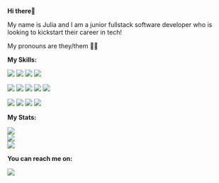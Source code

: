 **Hi there👋** 

<p>My name is Julia and I am a junior fullstack software developer who is looking to kickstart their career in tech!</p>

<p>My pronouns are they/them 🏳️‍🌈 </p>



**My Skills:**

<span align="center"><img src="https://img.shields.io/badge/go-%2300ADD8.svg?style=for-the-badge&logo=go&logoColor=white" /></span>
<span align="center"><img src="https://img.shields.io/badge/typescript-%23007ACC.svg?style=for-the-badge&logo=typescript&logoColor=white" /></span>
<span align="center"><img src="https://img.shields.io/badge/JavaScript-323330?style=for-the-badge&logo=javascript&logoColor=F7DF1E" /></span>
<span align="center"><img src="https://img.shields.io/badge/Java-ED8B00?style=for-the-badge&logo=java&logoColor=white" /></span>

<span align="center"><img src="https://img.shields.io/badge/HTML5-E34F26?style=for-the-badge&logo=html5&logoColor=white" /></span>
<span align="center"><img src="https://img.shields.io/badge/CSS3-1572B6?style=for-the-badge&logo=css3&logoColor=white" /></span>
<span align="center"><img src="https://img.shields.io/badge/Sass-CC6699?style=for-the-badge&logo=sass&logoColor=white" /></span>
<span align="center"><img src="https://img.shields.io/badge/npm-CB3837?style=for-the-badge&logo=npm&logoColor=white" /></span>
<span align="center"><img src="https://img.shields.io/badge/React-20232A?style=for-the-badge&logo=react&logoColor=61DAFB" /></span>

<span align="center"><img src="https://img.shields.io/badge/Spring_Boot-F2F4F9?style=for-the-badge&logo=spring-boot" /></span>
<span align="center"><img src="https://img.shields.io/badge/MySQL-005C84?style=for-the-badge&logo=mysql&logoColor=white" /></span>
<span align="center"><img src="https://img.shields.io/badge/Google_Cloud-4285F4?style=for-the-badge&logo=google-cloud&logoColor=white" /></span>
<span align="center"><img src="https://img.shields.io/badge/express.js-%23404d59.svg?style=for-the-badge&logo=express&logoColor=%2361DAFB" /></span>




   **My Stats:**
   
 <span><img src="https://github-readme-stats.vercel.app/api/top-langs/?username=juliabanerjee" img align="center"/></span>   
 <span><img src="https://github-readme-stats.vercel.app/api?username=juliabanerjee" img align="center"/> </span>   
 <span><img src="https://github-readme-streak-stats.herokuapp.com/?user=juliabanerjee" img align="center"/> </span>   

**You can reach me on:**

<a href="https://www.linkedin.com/in/julia-banerjee-0a40511b0/" target="blank"><img align="center" src="https://img.shields.io/badge/LinkedIn-0077B5?style=for-the-badge&logo=linkedin&logoColor=white" /></a>

   
